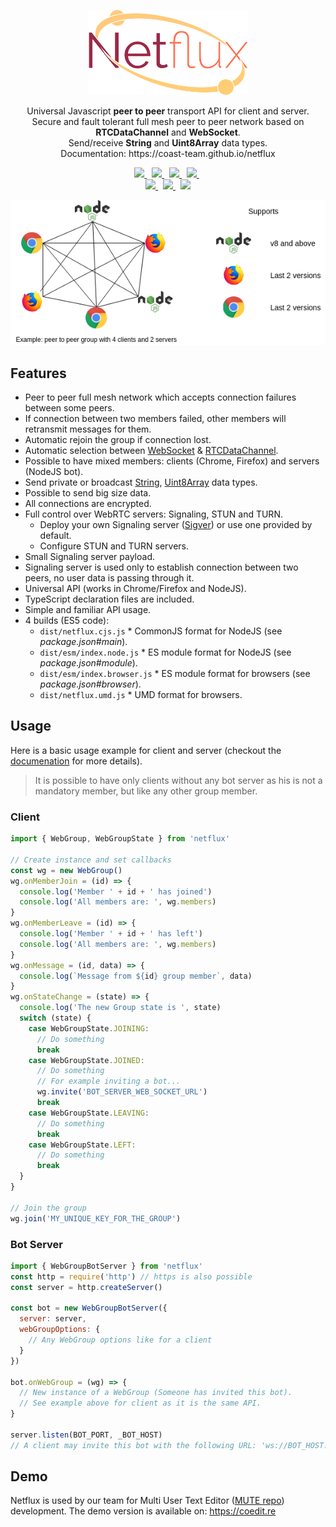 <p align="center">
  <a href="https://coast-team.github.io/netflux">
    <img src="manual/asset/logo_cropped.png" />
  </a>
</p>

<p align="center">
  Universal Javascript <strong style="font-weight: bold">peer to peer</strong> transport API for client and server.<br />
  Secure and fault tolerant full mesh peer to peer network based on <strong style="font-weight: bold">RTCDataChannel</strong> and <strong style="font-weight: bold">WebSocket</strong>.<br />
  Send/receive <strong style="font-weight: bold">String</strong> and <strong style="font-weight: bold">Uint8Array</strong> data types.<br />
  Documentation: https://coast-team.github.io/netflux
</p>

<p align="center">
  <a href="https://www.npmjs.com/package/netflux">
    <img src="https://img.shields.io/npm/v/netflux.svg?style=flat-square" />
  </a>&nbsp;
  <a href="https://travis-ci.org/coast-team/netflux">
    <img src="https://travis-ci.org/coast-team/netflux.svg?branch=master" />
  </a>&nbsp;
  <a href="https://coast-team.github.io/netflux">
    <img src="https://coast-team.github.io/netflux/badge.svg" />
  </a>&nbsp;
  <a href="https://www.bithound.io/github/coast-team/netflux">
    <img src="https://www.bithound.io/github/coast-team/netflux/badges/score.svg" />
  </a>&nbsp;

  <br />

  <a href="http://commitizen.github.io/cz-cli">
    <img src="https://img.shields.io/badge/commitizen-friendly-brightgreen.svg?style=flat-square" />
  </a>&nbsp;
  <a href="https://github.com/semantic-release/semantic-release">
    <img src="https://img.shields.io/badge/%20%20%F0%9F%93%A6%F0%9F%9A%80-semantic--release-e10079.svg?style=flat-square" />
  </a>&nbsp;
  <a href="https://gitter.im/coast-team/netflux?utm_source=badge&utm_medium=badge&utm_campaign=pr-badge&utm_content=badge">
    <img src="https://img.shields.io/badge/GITTER-join%20chat-green.svg?style=flat-square" />
  </a>
</p>

<p align="center">
  <img src="manual/asset/example.png" />
</p>

## Features

* Peer to peer full mesh network which accepts connection failures between some peers.
* If connection between two members failed, other members will retransmit messages for them.
* Automatic rejoin the group if connection lost.
* Automatic selection between [WebSocket][WebSocket] & [RTCDataChannel][RTCDataChannel].
* Possible to have mixed members: clients (Chrome, Firefox) and servers (NodeJS bot).
* Send private or broadcast [String][String], [Uint8Array][Uint8Array] data types.
* Possible to send big size data.
* All connections are encrypted.
* Full control over WebRTC servers: Signaling, STUN and TURN.
  * Deploy your own Signaling server ([Sigver][Sigver]) or use one provided by default.
  * Configure STUN and TURN servers.
* Small Signaling server payload.
* Signaling server is used only to establish connection between two peers, no user data is passing through it.
* Universal API (works in Chrome/Firefox and NodeJS).
* TypeScript declaration files are included.
* Simple and familiar API usage.
* 4 builds (ES5 code):
  * `dist/netflux.cjs.js` * CommonJS format for NodeJS (see *package.json#main*).
  * `dist/esm/index.node.js` * ES module format for NodeJS (see *package.json#module*).
  * `dist/esm/index.browser.js` * ES module format for browsers (see *package.json#browser*).
  * `dist/netflux.umd.js` * UMD format for browsers.

## Usage

Here is a basic usage example for client and server (checkout the [documenation](https://coast-team.github.io/netflux) for more details).

> It is possible to have only clients without any bot server as his is not a mandatory member, but like any other group member.

### Client

```javascript
import { WebGroup, WebGroupState } from 'netflux'

// Create instance and set callbacks
const wg = new WebGroup()
wg.onMemberJoin = (id) => {
  console.log('Member ' + id + ' has joined')
  console.log('All members are: ', wg.members)
}
wg.onMemberLeave = (id) => {
  console.log('Member ' + id + ' has left')
  console.log('All members are: ', wg.members)
}
wg.onMessage = (id, data) => {
  console.log(`Message from ${id} group member`, data)
}
wg.onStateChange = (state) => {
  console.log('The new Group state is ', state)
  switch (state) {
    case WebGroupState.JOINING:
      // Do something
      break
    case WebGroupState.JOINED:
      // Do something
      // For example inviting a bot...
      wg.invite('BOT_SERVER_WEB_SOCKET_URL')
      break
    case WebGroupState.LEAVING:
      // Do something
      break
    case WebGroupState.LEFT:
      // Do something
      break
  }
}

// Join the group
wg.join('MY_UNIQUE_KEY_FOR_THE_GROUP')
```

### Bot Server

```javascript
import { WebGroupBotServer } from 'netflux'
const http = require('http') // https is also possible
const server = http.createServer()

const bot = new WebGroupBotServer({
  server: server,
  webGroupOptions: {
    // Any WebGroup options like for a client
  }
})

bot.onWebGroup = (wg) => {
  // New instance of a WebGroup (Someone has invited this bot).
  // See example above for client as it is the same API.
}

server.listen(BOT_PORT, _BOT_HOST)
// A client may invite this bot with the following URL: 'ws://BOT_HOST:BOT_PORT'
```

## Demo

Netflux is used by our team for Multi User Text Editor ([MUTE repo](https://github.com/coast-team/mute)) development. The demo version is available on: https://coedit.re

[WebSocket]: https://developer.mozilla.org/en/docs/Web/API/WebSocket
[RTCDataChannel]: https://developer.mozilla.org/en/docs/Web/API/RTCDataChannel
[String]: https://developer.mozilla.org/en/docs/Web/JavaScript/Reference/Global_Objects/String
[Uint8Array]: https://developer.mozilla.org/docs/Web/JavaScript/Reference/Global_Objects/Uint8Array
[Sigver]: https://github.com/coast-team/sigver

[commitizen]: https://img.shields.io/badge/commitizen-friendly-brightgreen.svg?style=flat-square
[commitizen-url]: http://commitizen.github.io/cz-cli

[bithound]: https://www.bithound.io/github/coast-team/netflux/badges/score.svg
[bithound-url]: https://www.bithound.io/github/coast-team/netflux

[codeclimate]: https://codeclimate.com/github/coast-team/netflux/badges/gpa.svg
[codeclimate-url]: https://codeclimate.com/github/coast-team/netflux

[coverage]: https://codeclimate.com/github/coast-team/netflux/badges/coverage.svg
[coverage-url]: https://codeclimate.com/github/coast-team/netflux/coverage

[doc]: https://coast-team.github.io/netflux/badge.svg
[doc-url]: https://coast-team.github.io/netflux/netflux

[logo]: manual/asset/logo_cropped.png "Netflux logo"
